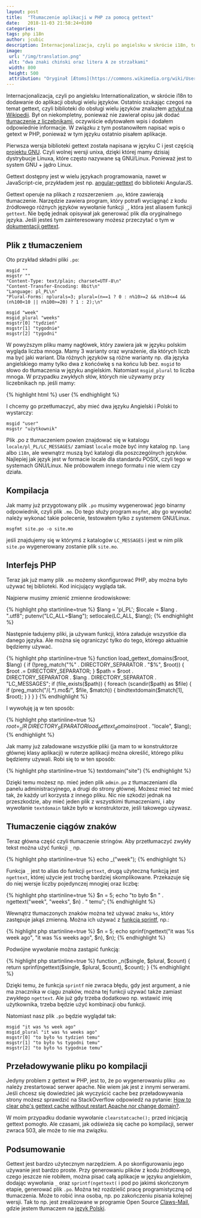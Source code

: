 ```yaml
---
layout: post
title:  "Tłumaczenie aplikacji w PHP za pomocą gettext"
date:   2018-11-03 21:58:24+0100
categories:
tags: php i18n
author: jcubic
description: Internacjonalizacja, czyli po angielsku w skrócie i18n, to dodawanie do aplikacji obsługi wielu języków. W tym wpisie przedstawię jak dodać ją do PHP.
image:
 url: "/img/translation.png"
 alt: "dwa znaki chiński oraz litera A ze strzałkami"
 width: 800
 height: 500
 attribution: "Oryginał [Ætoms](https://commons.wikimedia.org/wiki/User:%C3%86toms), źródło [Wikimedia Commons](https://commons.wikimedia.org/wiki/File:%C3%86toms_-_Translation.svg) licencja [CC-BY-SA](https://creativecommons.org/licenses/by-sa/4.0/deed.en)"
---
```


Internacjonalizacja, czyli po angielsku Internationalization, w skrócie i18n to dodawanie do aplikacji obsługi
wielu języków. Ostatnio szukając czegoś na temat gettext, czyli biblioteki do obsługi wielu języków znalazłem
[artykuł na Wikipedii](https://pl.wikipedia.org/wiki/GNU_gettext). Był on niekompletny, ponieważ nie zawierał
opisu jak dodać [tłumaczenie z liczebnikami](/2018/08/rzeczownik-przy-liczebniku.html), oczywiście edytowałem
wpis i dodałem odpowiednie informacje. W związku z tym postanowiłem napisać wpis o getext w PHP, ponieważ
w tym języku ostatnio pisałem aplikacje.

<!-- more -->

Pierwsza wersja biblioteki gettext została napisana w języku C i jest częścią [projektu GNU](https://guu.org).
Czyli wolnej wersji unixa, dzięki której mamy dzisiaj dystrybucje Linuxa, które często nazywane są GNU/Linux.
Ponieważ jest to system GNU + jądro Linux.

Gettext dostępny jest w wielu językach programowania, nawet w JavaScript-cie, przykładem jest np.
[angular-gettext](https://github.com/rubenv/angular-gettext) do biblioteki AngularJS.

Gettext operuje na plikach z rozszerzeniem `.po`, które zawierają tłumaczenie. Narzędzie zawiera program,
który potrafi wyciągnąć z kodu źródłowego różnych języków wywołanie funkcji `_`, która jest aliasem funkcji `gettext`.
Nie będę jednak opisywał jak generować plik dla oryginalnego języka. Jeśli jesteś tym zainteresowany możesz
przeczytać o tym w [dokumentacji gettext](https://www.gnu.org/software/gettext/).

## Plik z tłumaczeniem

Oto przykład składni pliki `.po`:

```
msgid ""
msgstr ""
"Content-Type: text/plain; charset=UTF-8\n"
"Content-Transfer-Encoding: 8bit\n"
"Language: pl_PL\n"
"Plural-Forms: nplurals=3; plural=(n==1 ? 0 : n%10>=2 && n%10<=4 && (n%100<10 || n%100>=20) ? 1 : 2);\n"

msgid "week"
msgid_plural "weeks"
msgstr[0] "tydzień"
msgstr[1] "tygodnie"
msgstr[2] "tygodni"
```

W powyższym pliku mamy nagłówek, który zawiera jak w języku polskim wygląda liczba mnoga. Mamy 3 warianty oraz
wyrażenie, dla których liczb ma być jaki wariant. Dla różnych języków są różne warianty np. dla języka
angielskiego mamy tylko dwa z końcówkę s na końcu lub bez. `msgid` to słowo do tłumaczenia w języku
angielskim. Natomiast `msgid_plural` to liczba mnoga. W przypadku zwykłych słów, których nie używamy przy
liczebnikach np. jeśli mamy:

{% highlight html %}
<label>user</label>
{% endhighlight %}

I chcemy go przetłumaczyć, aby mieć dwa języku Angielski i Polski to wystarczy:

```
msgid "user"
msgstr "użytkownik"
```

Plik .po z tłumaczeniem powien znajdować się w katalogu `locale/pl_PL/LC_MESSAGES/` zamiast `locale` może
być inny katalog np. `lang` albo `i18n`, ale wewnątrz muszą być katalogi dla poszczególnych języków.
Najlepiej jak język jest w formacie locale dla standardu POSIX, czyli tego w systemach GNU/Linux. Nie próbowałem
innego formatu i nie wiem czy działa.

## Kompilacja

Jak mamy już przygotowany plik `.po` musimy wygenerować jego binarny odpowiednik, czyli plik `.mo`. Do tego
służy program `msgfmt`, aby go wywołać należy wykonać takie polecenie, testowałem tylko z systemem GNU/Linux.


```
msgfmt site.po -o site.mo
```

jeśli znajdujemy się w którymś z katalogów `LC_MESSAGES` i jest w nim plik `site.po` wygenerowany zostanie plik
`site.mo`.

## Interfejs PHP

Teraz jak już mamy plik `.mo` możemy skonfigurować PHP, aby można było używać tej biblioteki.
Kod inicjujący wygląda tak.

Najpierw musimy zmienić zmienne środowiskowe:

{% highlight php startinline=true %}
$lang = 'pl_PL';
$locale = $lang . ".utf8";
putenv("LC_ALL=$lang");
setlocale(LC_ALL, $lang);
{% endhighlight %}

Następnie ładujemy pliki, ja używam funkcji, która załaduje wszystkie dla danego języka. Ale można się ograniczyć
tylko do tego, którego aktualnie będziemy używać.

{% highlight php startinline=true %}
function load_gettext_domains($root, $lang) {
    if (!preg_match("%" . DIRECTORY_SEPARATOR . "$%", $root)) {
        $root .= DIRECTORY_SEPARATOR;
    }
    $path = $root . DIRECTORY_SEPARATOR .
            $lang . DIRECTORY_SEPARATOR . "LC_MESSAGES";
    if (file_exists($path)) {
        foreach (scandir($path) as $file) {
            if (preg_match("/(.*)\.mo$/", $file, $match)) {
                bindtextdomain($match[1], $root);
            }
        }
    }
}
{% endhighlight %}

I wywołuję ją w ten sposób:

{% highlight php startinline=true %}
$root = __DIR__ . DIRECTORY_SEPARATOR
load_gettext_domains($root . "locale", $lang);
{% endhighlight %}


Jak mamy już załadowane wszystkie pliki (ja mam to w konstruktorze głównej klasy aplikacji) w ruterze aplikacji
można określić, którego pliku będziemy używali. Robi się to w ten sposób:

{% highlight php startinline=true %}
textdomain("site")
{% endhighlight %}

Dzięki temu możesz np. mieć jeden plik `admin.po` z tłumaczeniami dla panelu administracyjnego, a drugi do
strony głównej. Możesz mieć też mieć tak, że każdy url korzysta z innego pliku. Nic nie szkodzi jednak
na przeszkodzie, aby mieć jeden plik z wszystkimi tłumaczeniami, i aby wywołanie `textdomain` także było
w konstruktorze, jeśli takowego używasz.

## Tłumaczenie ciągów znaków

Teraz główna część czyli tłumaczenie stringów. Aby przetłumaczyć zwykły tekst można użyć funkcji `_` np.

{% highlight php startinline=true %}
echo _("week");
{% endhighlight %}

Funkcja `_` jest to alias do funkcji `gettext`, drugą użyteczną funkcją jest `ngettext`, której użycie jest
trochę bardziej skomplikowane. Przekazuje się do niej wersje liczby pojedynczej mnogiej oraz liczbę:

{% highlight php startinline=true %}
$n = 5;
echo "to było $n " . ngettext("week", "weeks", $n) . " temu";
{% endhighlight %}

Wewnątrz tłumaczonych znaków można też używać znaku `%s`, który zastępuje jakąś zmienną.
Można ich używać z [funkcją sprintf](https://secure.php.net/manual/pl/function.sprintf.php), np.:

{% highlight php startinline=true %}
$n = 5;
echo sprinf(ngettext("it was %s week ago", "it was %s weeks ago", $n), $n);
{% endhighlight %}

Podwójne wywołanie można zastąpić funkcją:

{% highlight php startinline=true %}
function _n($single, $plural, $count) {
    return sprinf(ngettext($single, $plural, $count), $count);
}
{% endhighlight %}

Dzięki temu, że funkcja `sprintf` nie zwraca błędu, gdy jest argument, a nie ma znacznika w ciągu znaków, można tej
funkcji używać także zamiast zwykłego `ngettext`. Ale już gdy trzeba dodatkowo np. wstawić imię użytkownika, trzeba
będzie użyć kombinacji obu funkcji.

Natomiast nasz plik `.po` będzie wyglądał tak:

```
msgid "it was %s week ago"
msgid_plural "it was %s weeks ago"
msgstr[0] "to było %s tydzień temu"
msgstr[1] "to było %s tygodni temu"
msgstr[2] "to było %s tygodnie temu"
```

## Przeładowywanie pliku po kompilacji

Jedyny problem z gettext w PHP, jest to, że po wygenerowaniu pliku `.mo` należy zrestartować serwer apache.
Nie wiem jak jest z innymi serwerami. Jeśli chcesz się dowiedzieć jak wyczyścić cache bez przeładowywania
strony możesz sprawdzić na StackOverflow odpowiedź na pytanie:
[How to clear php's gettext cache without restart Apache nor change domain?](https://stackoverflow.com/a/13629035/387194).

W moim przypadku dodanie wywołanie `clearstatcache();` przed inicjacją gettext pomogło. Ale czasami,
jak odświeża się cache po kompilacji, serwer zwraca 503, ale może to nie ma związku.

## Podsumowanie

Gettext jest bardzo użytecznym narzędziem. A po skonfigurowaniu jego używanie jest bardzo proste.
Przy generowaniu plików z kodu źródłowego, czego jeszcze nie robiłem, można pisać całą aplikacje w języku
angielskim, dodając wywołania `_` oraz `sprintf(ngettext(` i pod po jakimś skończonym etapie, generować plik `.po`.
Można też rozdzielić pracę programistyczną od tłumaczenia. Może to robić inna osoba, np. po zakończeniu pisania
kolejnej wersji. Tak to np. jest zrealizowane w programie Open Source [Claws-Mail](https://www.claws-mail.org/),
gdzie jestem tłumaczem na [język Polski](https://www.claws-mail.org/i18n.php?section=projects).

